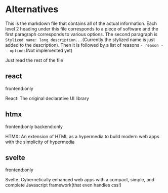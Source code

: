 # Alternatives
This is the markdown file that contains all of the actual information. Each level 2 heading under this file corresponds to a piece of software and the first paragraph corresponds to various options. The second paragraph is `Stylized name: long description...`(Currently the stylized name is just added to the description). Then it is followed by a list of reasons `- reason -- options`(Not implemented yet)

Just read the rest of the file

## react
frontend:only

React: The original declarative UI library

## htmx
frontend:only backend:only

HTMX: An extension of HTML as a hypermedia to build modern web apps with the simplicity of hypermedia

## svelte
frontend:only

Svelte: Cybernetically enhanced web apps with a compact, simple, and complete Javascript framework(that even handles css!)
